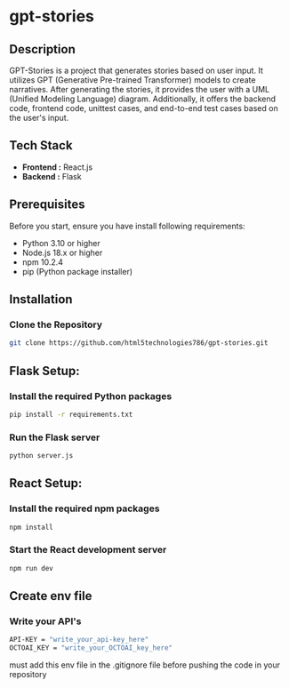 
# gpt-stories

## Description
GPT-Stories is a project that generates stories based on user input. It utilizes GPT (Generative Pre-trained Transformer) models to create narratives. After generating the stories, it provides the user with a UML (Unified Modeling Language) diagram. Additionally, it offers the backend code, frontend code, unittest cases, and end-to-end test cases based on the user's input.


## Tech Stack
- **Frontend :** React.js
- **Backend :** Flask

## Prerequisites
Before you start, ensure you have install following requirements:
- Python 3.10 or higher
- Node.js 18.x or higher
- npm 10.2.4
- pip (Python package installer)

## Installation

### Clone the Repository
```bash
git clone https://github.com/html5technologies786/gpt-stories.git
```

## Flask Setup:
### Install the required Python packages
```bash
pip install -r requirements.txt
```
### Run the Flask server
```bash
python server.js
```
## React Setup:
### Install the required npm packages
```bash
npm install
```
### Start the React development server
```bash
npm run dev
```

## Create env file

### Write your API's
```bash
API-KEY = "write_your_api-key_here"
OCTOAI_KEY = "write_your_OCTOAI_key_here"
```

must add this env file in the .gitignore file before pushing the code in your repository
